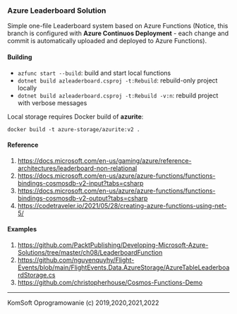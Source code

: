### Azure Leaderboard Solution

Simple one-file Leaderboard system based on Azure Functions (Notice, this branch is configured with __Azure Continuos Deployment__ - each change and commit is automatically uploaded and deployed to Azure Functions).

#### Building
  - ```azfunc start --build```: build and start local functions
  - ```dotnet build azleaderboard.csproj -t:Rebuild```: rebuild-only project locally
  - ```dotnet build azleaderboard.csproj -t:Rebuild -v:n```: rebuild project with verbose messages

  Local storage requires Docker build of __azurite__:

  ```docker build -t azure-storage/azurite:v2 .```

#### Reference
 1. https://docs.microsoft.com/en-us/gaming/azure/reference-architectures/leaderboard-non-relational
 2. https://docs.microsoft.com/en-us/azure/azure-functions/functions-bindings-cosmosdb-v2-input?tabs=csharp
 3. https://docs.microsoft.com/en-us/azure/azure-functions/functions-bindings-cosmosdb-v2-output?tabs=csharp
 4. https://codetraveler.io/2021/05/28/creating-azure-functions-using-net-5/

#### Examples
 1. https://github.com/PacktPublishing/Developing-Microsoft-Azure-Solutions/tree/master/ch08/LeaderboardFunction
 2. https://github.com/nguyenquyhy/Flight-Events/blob/main/FlightEvents.Data.AzureStorage/AzureTableLeaderboardStorage.cs
 3. https://github.com/christopherhouse/Cosmos-Functions-Demo

---
KomSoft Oprogramowanie (c) 2019,2020,2021,2022
